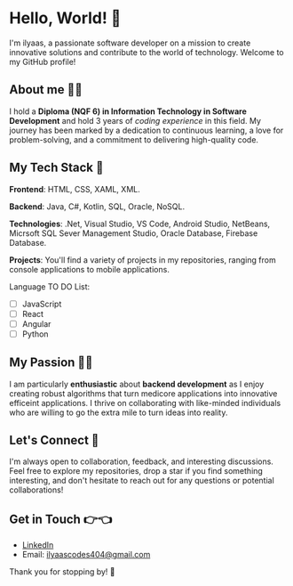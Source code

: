 # Hello, World! 👋
I'm ilyaas, a passionate software developer on a mission to create innovative solutions and contribute to the world of technology. Welcome to my GitHub profile!

## About me 👨‍🎓
I hold a **Diploma (NQF 6) in Information Technology in Software Development** and hold 3 years of _coding experience_ in this field.
My journey has been marked by a dedication to continuous learning, a love for problem-solving, and a commitment to delivering high-quality code.

## My Tech Stack 💪
**Frontend**: HTML, CSS, XAML, XML.

**Backend**: Java, C#, Kotlin, SQL, Oracle, NoSQL.

**Technologies**: .Net, Visual Studio, VS Code, Android Studio, NetBeans, Micrsoft SQL Sever Management Studio, Oracle Database, Firebase Database.

**Projects**: You'll find a variety of projects in my repositories, ranging from console applications to mobile applications.

Language TO DO List:

- [ ] JavaScript
- [ ] React
- [ ] Angular
- [ ] Python

## My Passion 👨‍💻
I am particularly **enthusiastic** about **backend development** as I enjoy creating robust algorithms that turn medicore applications into innovative efficeint applications.
I thrive on collaborating with like-minded individuals who are willing to go the extra mile to turn ideas into reality.

## Let's Connect 🤝
I'm always open to collaboration, feedback, and interesting discussions. 
Feel free to explore my repositories, drop a star if you find something interesting, and don't hesitate to reach out for any questions or potential collaborations!

## Get in Touch 👉👈
- [LinkedIn](https://www.linkedin.com/in/ilyaas-davids-b18a65219)
- Email: ilyaascodes404@gmail.com

Thank you for stopping by! 🚀

